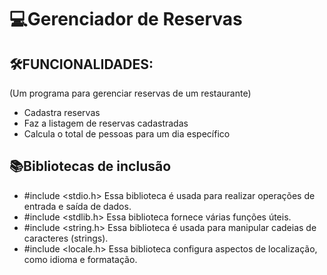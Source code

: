 # 💻Gerenciador de Reservas

## 🛠FUNCIONALIDADES:
(Um programa para gerenciar reservas de um restaurante)
- Cadastra reservas
- Faz a listagem de reservas cadastradas
- Calcula o total de pessoas para um dia específico

## 📚Bibliotecas de inclusão
- #include <stdio.h> Essa biblioteca é usada para realizar operações de entrada e saída de dados.
- #include <stdlib.h> Essa biblioteca fornece várias funções úteis.
- #include <string.h> Essa biblioteca é usada para manipular cadeias de caracteres (strings).
- #include <locale.h> Essa biblioteca configura aspectos de localização, como idioma e formatação.
